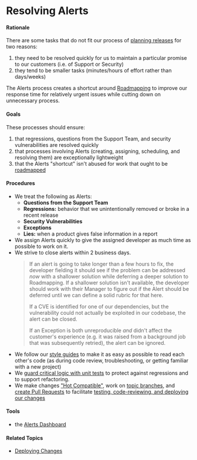# Resolving Alerts


#### Rationale

There are some tasks that do not fit our process of [planning releases](planning_releases.md) for two reasons:
  1. they need to be resolved quickly for us to maintain a particular promise to our customers (i.e. of Support or Security)
  2. they tend to be smaller tasks (minutes/hours of effort rather than days/weeks)

The Alerts process creates a shortcut around [Roadmapping](planning_releases/roadmapping.md) to improve our response time for relatively urgent issues while cutting down on unnecessary process.


#### Goals

These processes should ensure:

 1. that regressions, questions from the Support Team, and security vulnerabilities are resolved quickly
 2. that processes involving Alerts (creating, assigning, scheduling, and resolving them) are exceptionally lightweight
 3. that the Alerts "shortcut" isn't abused for work that ought to be [roadmapped](planning_releases/roadmapping.md)


#### Procedures

 - We treat the following as Alerts:
    - **Questions from the Support Team**
    - **Regressions:** behavior that we unintentionally removed or broke in a recent release
    - **Security Vulnerabilities**
    - **Exceptions**
    - **Lies:** when a product gives false information in a report
 - We assign Alerts quickly to give the assigned developer as much time as possible to work on it.
 - We strive to close alerts within 2 business days.
   > If an alert is going to take longer than a few hours to fix, the developer fielding it should see if the problem can be addressed _now_ with a shallower solution while deferring a deeper solution to Roadmapping. If a shallower solution isn't available, the developer should work with their Manager to figure out if the Alert should be deferred until we can define a solid rubric for that here.
   >
   > If a CVE is identified for one of our dependencies, but the vulnerability could not actually be exploited in our codebase, the alert can be closed.
   >
   > If an Exception is both unreproducible _and_ didn't affect the customer's experience (e.g. it was raised from a background job that was subsequently retried), the alert can be ignored.
 - We follow our [style guides](https://github.com/cph/style-guides) to make it as easy as possible to read each other's code (as during code review, troubleshooting, or getting familiar with a new project)
 - We [guard critical logic with unit tests](developing_features/automated_tests.md) to protect against regressions and to support refactoring.
 - We make changes ["Hot Compatible"](developing_features/hot_compatibility.md), work on [topic branches](developing_features/git_flow.md), and [create Pull Requests](developing_features/pull_requests.md) to facilitate [testing, code-reviewing, and deploying our changes](deploying_changes.md)


#### Tools

 - the [Alerts Dashboard](http://houst.in/alerts/dashboard)


#### Related Topics

 - [Deploying Changes](deploying_changes.md)
